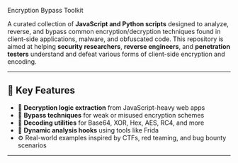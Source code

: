 Encryption Bypass Toolkit

A curated collection of **JavaScript and Python scripts** designed to analyze, reverse, and bypass common encryption/decryption techniques found in client-side applications, malware, and obfuscated code. This repository is aimed at helping **security researchers**, **reverse engineers**, and **penetration testers** understand and defeat various forms of client-side encryption and encoding.

---

## 📌 Key Features

- 🧠 **Decryption logic extraction** from JavaScript-heavy web apps
- 🔎 **Bypass techniques** for weak or misused encryption schemes
- 🔁 **Decoding utilities** for Base64, XOR, Hex, AES, RC4, and more
- 📱 **Dynamic analysis hooks** using tools like Frida
- ⚙️ Real-world examples inspired by CTFs, red teaming, and bug bounty scenarios

---


